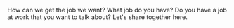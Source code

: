 
<body>
<div id="grid">
<div id="interview">
<p> How can we get the job we want? What job do you have? Do you have a job at work that you want to talk about? Let's share together here.</p>
</div>
<ol>
  <script>
  var index = ['Job-Story','Play','Lesson-Review'];
  var i=0;
  while(i < index.length){
    document.write('<li><a href="'+index[i]+'.html">'+index[i]+'</a></li>');
    i = i+1;
  }
  </script>
</ol>
</div>
</body>
